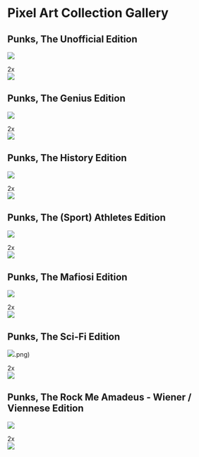 # Pixel Art Collection Gallery


## Punks, The Unofficial Edition

![](unofficial.png)

2x <br> ![](unofficial@2x.png)



## Punks, The Genius Edition

![](genius.png)

2x <br> ![](genius@2x.png)



## Punks, The History Edition

![](history.png)

2x <br> ![](history@2x.png)


## Punks, The (Sport) Athletes Edition

![](athletes.png)

2x <br> ![](athletes@2x.png)



## Punks, The Mafiosi Edition

![](mafia.png)

2x <br> ![](mafia@2x.png)


## Punks, The Sci-Fi Edition

![](scifi).png)

2x <br> ![](scifi@2x.png)




## Punks, The Rock Me Amadeus - Wiener / Viennese Edition

![](wiener.png)

2x <br> ![](wiener@2x.png)



